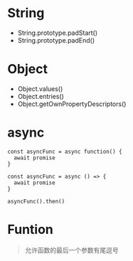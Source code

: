 # String

* String.prototype.padStart()
* String.prototype.padEnd()

# Object

* Object.values()
* Object.entries()
* Object.getOwnPropertyDescriptors()

# async

```
const asyncFunc = async function() {
  await promise
}

const asyncFunc = async () => {
  await promise
}

asyncFunc().then()
```

# Funtion

> 允许函数的最后一个参数有尾逗号

